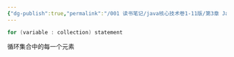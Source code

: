 ```yaml
---
{"dg-publish":true,"permalink":"/001 读书笔记/java核心技术卷1-11版/第3章 Java的基本程序设计结构/3.10 数组/3.10.3 for each/","dgPassFrontmatter":true,"created":"2024-05-06T14:06:59.548+08:00","updated":"2024-06-01T10:44:52.540+08:00"}
---
```


```java
for (variable : collection) statement
```

循环集合中的每一个元素